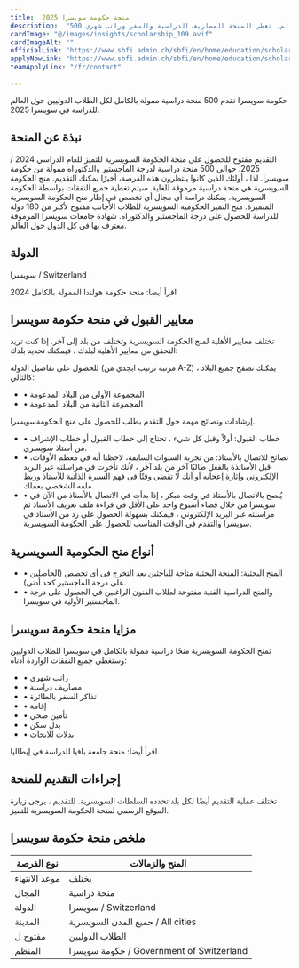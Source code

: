 ```yaml
---
title:  منحة حكومة سويسرا 2025 
description:  "500 منحة ممولة بالكامل في سويسرا للطلاب الدوليين في أكثر من 180 بلد حولي العالم. تغطي المنحة المصاريف الدراسية والسفر وراتب شهري." 
cardImage: "@/images/insights/scholarship_109.avif" 
cardImageAlt: "" 
officialLink: "https://www.sbfi.admin.ch/sbfi/en/home/education/scholarships-and-grants/swiss-government-excellence-scholarships.html#1816515618" 
applyNowLink: "https://www.sbfi.admin.ch/sbfi/en/home/education/scholarships-and-grants/swiss-government-excellence-scholarships.html#1816515618" 
teamApplyLink: "/fr/contact"

---
```


حكومة سويسرا تقدم 500 منحة دراسية ممولة بالكامل لكل الطلاب الدوليين حول العالم للدراسة في سويسرا 2025.

## نبذة عن المنحة

التقديم مفتوح للحصول على منحة الحكومة السويسرية للتميز للعام الدراسي 2024 / 2025. حوالي 500 منحة دراسية لدرجة الماجستير والدكتوراه ممولة من حكومة سويسرا. لذا ، أولئك الذين كانوا ينتظرون هذه الفرصة، أخيرًا يمكنك التقديم. منح الحكومة السويسرية هي منحة دراسية مرموقة للغاية. سيتم تغطية جميع النفقات بواسطة الحكومة السويسرية. يمكنك دراسة أي مجال أي تخصص في إطار منح الحكومة السويسرية المتميزة. منح التميز الحكومية السويسرية للطلاب الأجانب مفتوح لأكثر من 180 دولة للدراسة للحصول على درجة الماجستير والدكتوراه. شهادة جامعات سويسرا المرموقة معترف بها في كل الدول حول العالم.

## الدولة

سويسرا / Switzerland

اقرأ أيضا: منحة حكومة هولندا الممولة بالكامل 2024

## معايير القبول في منحة حكومة سويسرا

تختلف معايير الأهلية لمنح الحكومة السويسرية وتختلف من بلد إلى آخر. إذا كنت تريد التحقق من معايير الأهلية لبلدك ، فيمكنك تحديد بلدك:

للحصول على تفاصيل الدولة (مرتبة ترتيب ابجدي من A-Z) ، يمكنك تصفح جميع البلاد كالتالي:

- • المجموعة الأولي من البلاد المدعومة
- • المجموعة الثانية من البلاد المدعومة

إرشادات ونصائح مهمة حول التقدم بطلب للحصول على منح الحكومةسويسرا.

- • خطاب القبول: أولاً وقبل كل شيء ، تحتاج إلى خطاب القبول أو خطاب الإشراف من أستاذ سويسري.
- • نصائح للاتصال بالأستاذ: من تجربة السنوات السابقة، لاحظنا أنه في معظم الأوقات، قبل الأساتذة بالفعل طالبًا آخر من بلد آخر ، لأنك تأخرت في مراسلته عبر البريد الإلكتروني وإثارة إعجابه أو أنك لا تقضي وقتًا في فهم السيرة الذاتية للأستاذ وربط ملفه الشخصي بعملك.
- • يُنصح بالاتصال بالأستاذ في وقت مبكر ، إذا بدأت في الاتصال بالأستاذ من الآن في سويسرا من خلال قضاء أسبوع واحد على الأقل في قراءة ملف تعريف الأستاذ ثم مراسلته عبر البريد الإلكتروني ، فيمكنك بسهولة الحصول على رد من الأستاذ في سويسرا والتقدم في الوقت المناسب للحصول على الحكومة السويسرية.

## أنواع منح الحكومية السويسرية

- • المنح البحثية: المنحة البحثية متاحة للباحثين بعد التخرج في أي تخصص (الحاصلين على درجة الماجستير كحد أدنى).
- • والمنح الدراسية الفنية مفتوحة لطلاب الفنون الراغبين في الحصول على درجة الماجستير الأولية في سويسرا.

## مزايا منحة حكومة سويسرا

تمنح الحكومة السويسرية منحًا دراسية ممولة بالكامل في سويسرا للطلاب الدوليين وستغطي جميع النفقات الواردة أدناه:

- • راتب شهري
- • مصاريف دراسية
- • تذاكر السفر بالطائرة
- • إقامة
- • تأمين صحي
- • بدل سكن
- • بدلات للابحاث

اقرأ أيضا: منحة جامعة بافيا للدراسة في إيطاليا

## إجراءات التقديم للمنحة

تختلف عملية التقديم أيضًا لكل بلد تحدده السلطات السويسرية. للتقديم ، يرجى زيارة الموقع الرسمي لمنحة الحكومة السويسرية للتميز.

## ملخص منحة حكومة سويسرا

| نوع الفرصة | المنح والزمالات |
| --- | --- |
| موعد الانتهاء | يختلف |
| المجال | منحة دراسية |
| الدولة | سويسرا / Switzerland |
| المدينة | حميع المدن السويسرية / All cities |
| مفتوح ل | الطلاب الدوليين |
| المنظم | حكومة سويسرا / Government of Switzerland |


